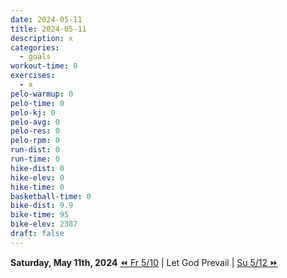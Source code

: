 ```yaml
---
date: 2024-05-11
title: 2024-05-11
description: x
categories:
  - goals
workout-time: 0
exercises:
  - x
pelo-warmup: 0
pelo-time: 0
pelo-kj: 0
pelo-avg: 0
pelo-res: 0
pelo-rpm: 0
run-dist: 0
run-time: 0
hike-dist: 0
hike-elev: 0
hike-time: 0
basketball-time: 0
bike-dist: 9.9
bike-time: 95
bike-elev: 2387
draft: false
---
```

**Saturday, May 11th, 2024**
[⏪ Fr 5/10](goals/2024-05-10) | Let God Prevail | [Su 5/12 ⏩](goals/2024-05-12)


